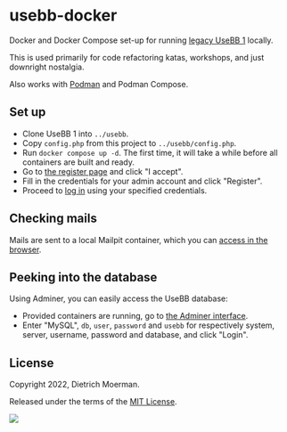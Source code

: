 # usebb-docker

Docker and Docker Compose set-up for running [legacy UseBB 1](https://github.com/usebb/UseBB) locally.

This is used primarily for code refactoring katas, workshops, and just downright nostalgia.

Also works with [Podman](https://podman.io/) and Podman Compose.

## Set up

* Clone UseBB 1 into `../usebb`.
* Copy `config.php` from this project to `../usebb/config.php`.
* Run `docker compose up -d`. The first time, it will take a while before all containers are built and ready.
* Go to [the register page](http://0.0.0.0/panel.php?act=register) and click "I accept".
* Fill in the credentials for your admin account and click "Register".
* Proceed to [log in](http://0.0.0.0/panel.php?act=login) using your specified credentials.

## Checking mails

Mails are sent to a local Mailpit container, which you can [access in the browser](http://0.0.0.0:8025/).

## Peeking into the database

Using Adminer, you can easily access the UseBB database:

* Provided containers are running, go to [the Adminer interface](http://0.0.0.0:8080/).
* Enter "MySQL", `db`, `user`, `password` and `usebb` for respectively system, server, username, password and database, and click "Login".

## License

Copyright 2022, Dietrich Moerman.

Released under the terms of the [MIT License](LICENSE).

![](https://raw.githubusercontent.com/usebb/UseBB/v1.0/templates/default/smilies/lol.gif)
